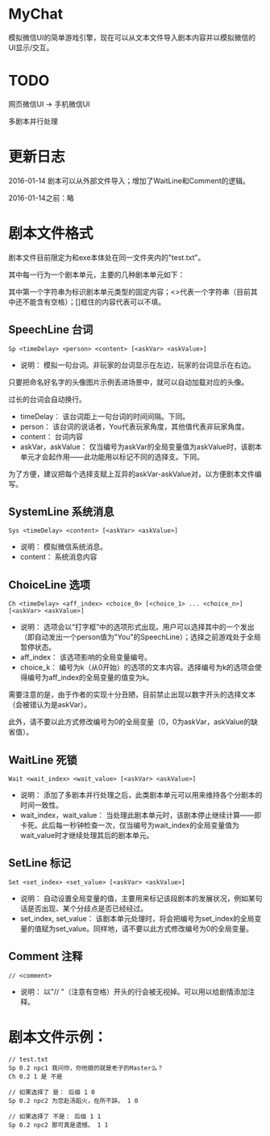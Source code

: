 # MyChat
模拟微信UI的简单游戏引擎，现在可以从文本文件导入剧本内容并以模拟微信的UI显示/交互。

# TODO
网页微信UI -> 手机微信UI

多剧本并行处理

# 更新日志

2016-01-14 剧本可以从外部文件导入；增加了WaitLine和Comment的逻辑。

2016-01-14之前：略

# 剧本文件格式

剧本文件目前限定为和exe本体处在同一文件夹内的"test.txt"。

其中每一行为一个剧本单元，主要的几种剧本单元如下：

其中第一个字符串为标识剧本单元类型的固定内容；<>代表一个字符串（目前其中还不能含有空格）；[]框住的内容代表可以不填。

## SpeechLine 台词
	Sp <timeDelay> <person> <content> [<askVar> <askValue>]
- 说明：
模拟一句台词。非玩家的台词显示在左边，玩家的台词显示在右边。

只要把命名好名字的头像图片示例丢进场景中，就可以自动加载对应的头像。

过长的台词会自动换行。
- timeDelay：
该台词距上一句台词的时间间隔。下同。
- person：
该台词的说话者，You代表玩家角度，其他值代表非玩家角度。
- content：
台词内容
- askVar，askValue：
仅当编号为askVar的全局变量值为askValue时，该剧本单元才会起作用——此功能用以标记不同的选择支。下同。

为了方便，建议把每个选择支赋上互异的askVar-askValue对，以方便剧本文件编写。

## SystemLine 系统消息
	Sys <timeDelay> <content> [<askVar> <askValue>]
- 说明：
模拟微信系统消息。
- content：
系统消息内容

## ChoiceLine 选项
	Ch <timeDelay> <aff_index> <choice_0> [<choice_1> ... <choice_n>] [<askVar> <askValue>]
- 说明：
选项会以“打字框”中的选项形式出现。用户可以选择其中的一个发出（即自动发出一个person值为"You"的SpeechLine）；选择之前游戏处于全局暂停状态。
- aff_index：
该选项影响的全局变量编号。
- choice_k：
编号为k（从0开始）的选项的文本内容。选择编号为k的选项会使得编号为aff_index的全局变量的值变为k。

需要注意的是，由于作者的实现十分丑陋，目前禁止出现以数字开头的选择文本（会被错认为是askVar）。

此外，请不要以此方式修改编号为0的全局变量（0，0为askVar，askValue的缺省值）。

## WaitLine 死锁
	Wait <wait_index> <wait_value> [<askVar> <askValue>]
- 说明：
添加了多剧本并行处理之后，此类剧本单元可以用来维持各个分剧本的时间一致性。
- wait_index，wait_value：
当处理此剧本单元时，该剧本停止继续计算——即卡死。此后每一秒钟检查一次，仅当编号为wait_index的全局变量值为wait_value时才继续处理其后的剧本单元。

## SetLine 标记
	Set <set_index> <set_value> [<askVar> <askValue>]
- 说明：
自动设置全局变量的值，主要用来标记该段剧本的发展状况，例如某句话是否出现、某个分歧点是否已经经过。
- set_index, set_value：
该剧本单元处理时，将会把编号为set_index的全局变量的值赋为set_value。同样地，请不要以此方式修改编号为0的全局变量。

## Comment 注释
	// <comment>
- 说明：
以"// "（注意有空格）开头的行会被无视掉。可以用以给剧情添加注释。

# 剧本文件示例：
	// test.txt
	Sp 0.2 npc1 我问你，你他娘的就是老子的Master么？
	Ch 0.2 1 是 不是

	// 如果选择了 是： 后缀 1 0
	Sp 0.2 npc2 为您赴汤蹈火，在所不辞。 1 0

	// 如果选择了 不是： 后缀 1 1
	Sp 0.2 npc2 那可真是遗憾。 1 1
